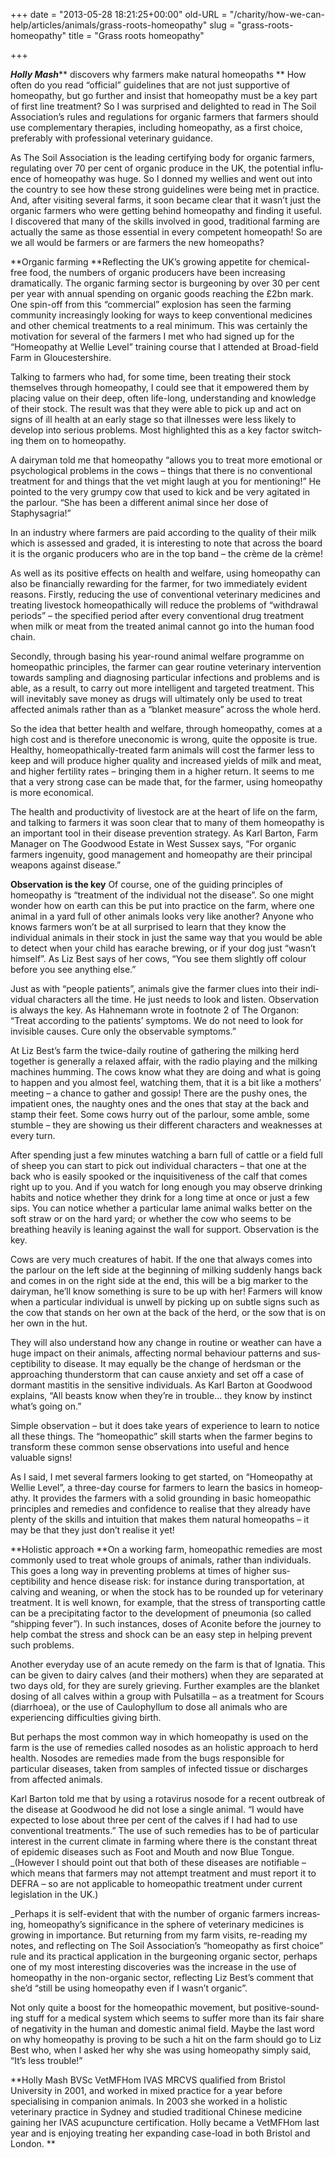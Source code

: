 +++
date = "2013-05-28 18:21:25+00:00"
old-URL = "/charity/how-we-can-help/articles/animals/grass-roots-homeopathy"
slug = "grass-roots-homeopathy"
title = "Grass roots homeopathy"

+++

_**Holly Mash**_** discovers why farmers make natural homeopaths
**
How often do you read “official” guide­lines that are not just supportive of homeopathy, but go further and insist that homeopathy must be a key part of first line treatment? So I was surprised and delighted to read in The Soil Association’s rules and regulations for organic farmers that farmers should use complementary therapies, including homeopathy, as a first choice, preferably with professional veterinary guidance.

As The Soil Association is the lead­ing certifying body for organic farmers, regulating over 70 per cent of organic produce in the UK, the potential influ­ence of homeopathy was huge. So I donned my wellies and went out into the country to see how these strong guide­lines were being met in practice. And, after visiting several farms, it soon became clear that it wasn’t just the organic farmers who were getting behind homeopathy and finding it useful. I dis­covered that many of the skills involved in good, traditional farming are actually the same as those essential in every competent homeopath! So are we all would be farmers or are farmers the new homeopaths?

**Organic farming
**Reflecting the UK’s growing appetite for chemical-free food, the numbers of organic producers have been increasing dramatically. The organic farming sec­tor is burgeoning by over 30 per cent per year with annual spending on organic goods reaching the £2bn mark. One spin-off from this “commercial” explo­sion has seen the farming community increasingly looking for ways to keep conventional medicines and other chem­ical treatments to a real minimum. This was certainly the motivation for several of the farmers I met who had signed up for the “Homeopathy at Wellie Level” training course that I attended at Broad-field Farm in Gloucestershire.

Talking to farmers who had, for some time, been treating their stock themselves through homeopathy, I could see that it empowered them by placing value on their deep, often life-long, understand­ing and knowledge of their stock. The result was that they were able to pick up and act on signs of ill health at an early stage so that illnesses were less likely to develop into serious problems. Most highlighted this as a key factor switch­ing them on to homeopathy.

A dairyman told me that homeopa­thy “allows you to treat more emotional or psychological problems in the cows – things that there is no conventional treatment for and things that the vet might laugh at you for mentioning!” He pointed to the very grumpy cow that used to kick and be very agitated in the parlour. “She has been a different ani­mal since her dose of Staphysagria!”

In an industry where farmers are paid according to the quality of their milk which is assessed and graded, it is interesting to note that across the board it is the organic producers who are in the top band – the crème de la crème!

As well as its positive effects on health and welfare, using homeopathy can also be financially rewarding for the farmer, for two immediately evident rea­sons. Firstly, reducing the use of con­ventional veterinary medicines and treating livestock homeopathically will reduce the problems of “withdrawal periods” – the specified period after every conventional drug treatment when milk or meat from the treated animal cannot go into the human food chain.

Secondly, through basing his year-round animal welfare programme on homeopathic principles, the farmer can gear routine veterinary intervention towards sampling and diagnosing par­ticular infections and problems and is able, as a result, to carry out more intel­ligent and targeted treatment. This will inevitably save money as drugs will ulti­mately only be used to treat affected ani­mals rather than as a “blanket measure” across the whole herd.

So the idea that better health and welfare, through homeopathy, comes at a high cost and is therefore uneconomic is wrong, quite the opposite is true. Healthy, homeopathically-treated farm animals will cost the farmer less to keep and will produce higher quality and increased yields of milk and meat, and higher fertility rates – bringing them in a higher return. It seems to me that a very strong case can be made that, for the farmer, using homeopathy is more economical.

The health and productivity of live­stock are at the heart of life on the farm, and talking to farmers it was soon clear that to many of them homeopathy is an important tool in their disease preven­tion strategy. As Karl Barton, Farm Manager on The Goodwood Estate in West Sussex says, “For organic farmers ingenuity, good management and home­opathy are their principal weapons against disease.”

**Observation is the key**
Of course, one of the guiding principles of homeopathy is “treatment of the indi­vidual not the disease”. So one might wonder how on earth can this be put into practice on the farm, where one ani­mal in a yard full of other animals looks very like another? Anyone who knows farmers won’t be at all surprised to learn that they know the individual animals in their stock in just the same way that you would be able to detect when your child has earache brewing, or if your dog just “wasn’t himself”. As Liz Best says of her cows, “You see them slightly off colour before you see anything else.”

Just as with “people patients”, ani­mals give the farmer clues into their indi­vidual characters all the time. He just needs to look and listen. Observation is always the key. As Hahnemann wrote in footnote 2 of The Organon: “Treat according to the patients’ symptoms. We do not need to look for invisible causes. Cure only the observable symptoms.”

At Liz Best’s farm the twice-daily routine of gathering the milking herd together is generally a relaxed affair, with the radio playing and the milking machines humming. The cows know what they are doing and what is going to happen and you almost feel, watch­ing them, that it is a bit like a mothers’ meeting – a chance to gather and gos­sip! There are the pushy ones, the impa­tient ones, the naughty ones and the ones that stay at the back and stamp their feet. Some cows hurry out of the parlour, some amble, some stumble – they are showing us their different characters and weaknesses at every turn.

After spending just a few minutes watching a barn full of cattle or a field full of sheep you can start to pick out individual characters – that one at the back who is easily spooked or the inquis­itiveness of the calf that comes right up to you. And if you watch for long enough you may observe drinking habits and notice whether they drink for a long time at once or just a few sips. You can notice whether a particular lame animal walks better on the soft straw or on the hard yard; or whether the cow who seems to be breathing heavily is leaning against the wall for support. Obser­vation is the key.

Cows are very much creatures of habit. If the one that always comes into the parlour on the left side at the begin­ning of milking suddenly hangs back and comes in on the right side at the end, this will be a big marker to the dairyman, he’ll know something is sure to be up with her! Farmers will know when a particular individual is unwell by picking up on sub­tle signs such as the cow that stands on her own at the back of the herd, or the sow that is on her own in the hut.

They will also understand how any change in routine or weather can have a huge impact on their animals, affect­ing normal behaviour patterns and sus­ceptibility to disease. It may equally be the change of herdsman or the approach­ing thunderstorm that can cause anxi­ety and set off a case of dormant mastitis in the sensitive individuals. As Karl Barton at Goodwood explains, “All beasts know when they’re in trouble… they know by instinct what’s going on.”

Simple observation – but it does take years of experience to learn to notice all these things. The “homeopathic” skill starts when the farmer begins to trans­form these common sense observations into useful and hence valuable signs!

As I said, I met several farmers look­ing to get started, on “Homeopathy at Wellie Level”, a three-day course for farmers to learn the basics in homeop­athy. It provides the farmers with a solid grounding in basic homeopathic prin­ciples and remedies and confidence to realise that they already have plenty of the skills and intuition that makes them natural homeopaths – it may be that they just don’t realise it yet!

**Holistic approach
**On a working farm, homeopathic reme­dies are most commonly used to treat whole groups of animals, rather than individuals. This goes a long way in pre­venting problems at times of higher sus­ceptibility and hence disease risk: for instance during transportation, at calv­ing and weaning, or when the stock has to be rounded up for veterinary treat­ment. It is well known, for example, that the stress of transporting cattle can be a precipitating factor to the development of pneumonia (so called “shipping fever”). In such instances, doses of Aconite before the journey to help com­bat the stress and shock can be an easy step in helping prevent such problems.

Another everyday use of an acute remedy on the farm is that of Ignatia. This can be given to dairy calves (and their mothers) when they are separated at two days old, for they are surely griev­ing. Further examples are the blanket dosing of all calves within a group with Pulsatilla – as a treatment for Scours (diarrhoea), or the use of Caulophyllum to dose all animals who are experienc­ing difficulties giving birth.

But perhaps the most common way in which homeopathy is used on the farm is the use of remedies called nosodes as an holistic approach to herd health. Nosodes are remedies made from the bugs responsible for particular dis­eases, taken from samples of infected tis­sue or discharges from affected animals.

Karl Barton told me that by using a rotavirus nosode for a recent outbreak of the disease at Goodwood he did not lose a single animal. “I would have expected to lose about three per cent of the calves if I had had to use conven­tional treatments.” The use of such remedies has to be of particular interest in the current climate in farming where there is the constant threat of epidemic diseases such as Foot and Mouth and now Blue Tongue. _(However I should point out that both of these diseases are notifiable – which means that farmers may not attempt treatment and must report it to DEFRA – so are not applicable to homeopathic treatment under current legislation in the UK.)

_Perhaps it is self-evident that with the number of organic farmers increas­ing, homeopathy’s significance in the sphere of veterinary medicines is grow­ing in importance. But returning from my farm visits, re-reading my notes, and reflecting on The Soil Association’s “homeopathy as first choice” rule and its practical application in the burgeon­ing organic sector, perhaps one of my most interesting discoveries was the increase in the use of homeopathy in the non-organic sector, reflecting Liz Best’s comment that she’d “still be using home­opathy even if I wasn’t organic”.

Not only quite a boost for the home­opathic movement, but positive-sound­ing stuff for a medical system which seems to suffer more than its fair share of nega­tivity in the human and domestic animal field. Maybe the last word on why home­opathy is proving to be such a hit on the farm should go to Liz Best who, when I asked her why she was using homeopa­thy simply said, “It’s less trouble!”

**Holly Mash BVSc VetMFHom IVAS MRCVS qualified from Bristol University in 2001, and worked in mixed practice for a year before specialising in companion animals. In 2003 she worked in a hol­istic veterinary practice in Sydney and studied traditional Chinese medicine gaining her IVAS acupuncture certification. Holly became a VetMFHom last year and is enjoying treating her expanding case-load in both Bristol and London.
**
